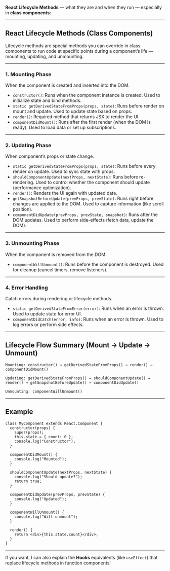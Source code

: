 **React Lifecycle Methods** — what they are and when they run — especially in **class components**:

---

## React Lifecycle Methods (Class Components)

Lifecycle methods are special methods you can override in class components to run code at specific points during a component’s life — mounting, updating, and unmounting.

---

### 1. **Mounting Phase**

When the component is created and inserted into the DOM.

- `constructor()`: Runs when the component instance is created. Used to initialize state and bind methods.
- `static getDerivedStateFromProps(props, state)`: Runs before render on mount and update. Used to update state based on props.
- `render()`: Required method that returns JSX to render the UI.
- `componentDidMount()`: Runs after the first render (when the DOM is ready). Used to load data or set up subscriptions.

---

### 2. **Updating Phase**

When component’s props or state change.

- `static getDerivedStateFromProps(props, state)`: Runs before every render on update. Used to sync state with props.
- `shouldComponentUpdate(nextProps, nextState)`: Runs before re-rendering. Used to control whether the component should update (performance optimization).
- `render()`: Renders the UI again with updated data.
- `getSnapshotBeforeUpdate(prevProps, prevState)`: Runs right before changes are applied to the DOM. Used to capture information (like scroll position).
- `componentDidUpdate(prevProps, prevState, snapshot)`: Runs after the DOM updates. Used to perform side-effects (fetch data, update the DOM).

---

### 3. **Unmounting Phase**

When the component is removed from the DOM.

- `componentWillUnmount()`: Runs before the component is destroyed. Used for cleanup (cancel timers, remove listeners).

---

### 4. **Error Handling**

Catch errors during rendering or lifecycle methods.

- `static getDerivedStateFromError(error)`: Runs when an error is thrown. Used to update state for error UI.
- `componentDidCatch(error, info)`: Runs when an error is thrown. Used to log errors or perform side effects.

---

## Lifecycle Flow Summary (Mount → Update → Unmount)

```plaintext
Mounting: constructor() → getDerivedStateFromProps() → render() → componentDidMount()

Updating: getDerivedStateFromProps() → shouldComponentUpdate() → render() → getSnapshotBeforeUpdate() → componentDidUpdate()

Unmounting: componentWillUnmount()
```

---

## Example

```tsx
class MyComponent extends React.Component {
  constructor(props) {
    super(props);
    this.state = { count: 0 };
    console.log("Constructor");
  }

  componentDidMount() {
    console.log("Mounted");
  }

  shouldComponentUpdate(nextProps, nextState) {
    console.log("Should update?");
    return true;
  }

  componentDidUpdate(prevProps, prevState) {
    console.log("Updated");
  }

  componentWillUnmount() {
    console.log("Will unmount");
  }

  render() {
    return <div>{this.state.count}</div>;
  }
}
```

---

If you want, I can also explain the **Hooks** equivalents (like `useEffect`) that replace lifecycle methods in function components!
